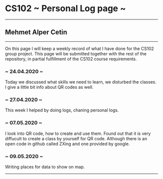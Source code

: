 # CS102 ~ Personal Log page ~
****
## Mehmet Alper Cetin
****

On this page I will keep a weekly record of what I have done for the CS102 group project. This page will be submitted together with the rest of the repository, in partial fulfillment of the CS102 course requirements.

### ~ 24.04.2020 ~
Today we discussed what skills we need to learn, we disturbed the classes. I give a little bit info about QR codes as well.

### ~ 27.04.2020 ~
This week I helped by doing logs, chaning personal logs.

### ~ 07.05.2020 ~
I look into QR code, how to create and use them. Found out that it is very diffucult to create a class by yourself for QR code. Although there is an open code in github called ZXing and one provided by google.

### ~ 09.05.2020 ~
Writing places for data to show on map.

****